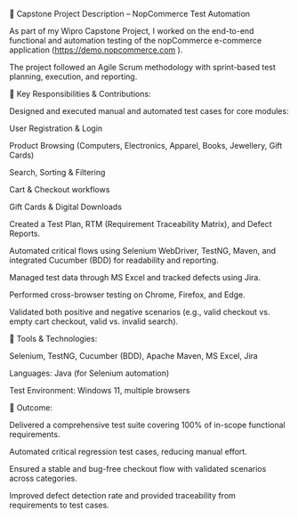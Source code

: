 📌 Capstone Project Description – NopCommerce Test Automation

As part of my Wipro Capstone Project, I worked on the end-to-end functional and automation testing of the nopCommerce e-commerce application (https://demo.nopcommerce.com
).

The project followed an Agile Scrum methodology with sprint-based test planning, execution, and reporting.

🔹 Key Responsibilities & Contributions:

Designed and executed manual and automated test cases for core modules:

User Registration & Login

Product Browsing (Computers, Electronics, Apparel, Books, Jewellery, Gift Cards)

Search, Sorting & Filtering

Cart & Checkout workflows

Gift Cards & Digital Downloads

Created a Test Plan, RTM (Requirement Traceability Matrix), and Defect Reports.

Automated critical flows using Selenium WebDriver, TestNG, Maven, and integrated Cucumber (BDD) for readability and reporting.

Managed test data through MS Excel and tracked defects using Jira.

Performed cross-browser testing on Chrome, Firefox, and Edge.

Validated both positive and negative scenarios (e.g., valid checkout vs. empty cart checkout, valid vs. invalid search).

🔹 Tools & Technologies:

Selenium, TestNG, Cucumber (BDD), Apache Maven, MS Excel, Jira

Languages: Java (for Selenium automation)

Test Environment: Windows 11, multiple browsers

🔹 Outcome:

Delivered a comprehensive test suite covering 100% of in-scope functional requirements.

Automated critical regression test cases, reducing manual effort.

Ensured a stable and bug-free checkout flow with validated scenarios across categories.

Improved defect detection rate and provided traceability from requirements to test cases.
